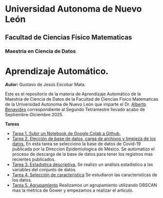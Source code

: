 # Universidad Autonoma de Nuevo León
## Facultad de Ciencias Físico Matematicas 
### Maestria en Ciencia de Datos

# Aprendizaje Automático.
_**Autor:**_ Gustavo de Jesús Escobar Mata.

Este es el repositorio de la materia de Aprendizaje Automático de la Maestria de Ciencia de Datos de la Facultad de Ciencias Fisico Matematicas de la Universidad Autonoma de Nuevo León que imparte el Dr. [Alberto Benavides](https://github.com/albertobenavides) correspondiente al Segundo Tetramestre llevado acabo de Septiembre-Diciembre 2025.

**Tareas**
- [Tarea 1. Subir un Notebook de Google Colab a Github.](Análisis_de_los_datos_sobre_Influenza,_COVID_19_y_otros_virus_respiratorios.ipynb)
- [Tarea 2. Elección de base de datos, carga de archivos y limpieza de los datos.](MachineLearningTarea2_CargarDeBaseDeDatos.ipynb) En esta tarea se selecciono la base de datos de Covid-19 publicada por la Direccion Epidemiologica de México. Se automatizo el proceso de descarga de  la base de datos para tener los registros mas recientes publicados.
- [Tarea 3. Estadistica descriptiva.](MachineLearningTarea3_EstadisticaDescriptiva.ipynb) Se realizo un análisis estadistico a las variables del conjunto de datos. 
- [Tarea 4. Selección de caracteristica](MachineLearningTarea4_SeleccionDeCaracteristicas.ipynb) Se estudiaron las caracteristicas de los datos.
- [Tarea 5. Agrupamiento](MachineLearningTarea5_Agrupamiento.ipynb) Realizamos un agrupamiento utilizando DBSCAN mas la metrica de Gower y empezamos a realizar el articulo. 